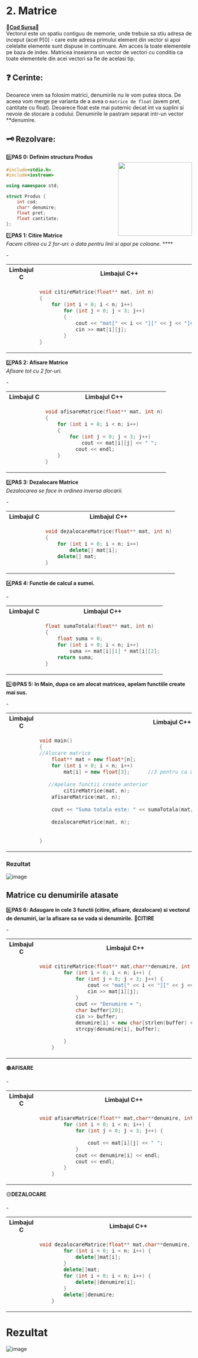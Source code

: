 # 2. Matrice
🔮[**Cod Sursa**](https://github.com/Adriana-Giol/Structuri-de-Date/blob/main/%5BCiurea%5DSDD_Laborator/Seminar1_1046%5Bvector-matrice%5D.cpp)🔮</br>
Vectorul este un spatiu contiguu de memorie, unde trebuie sa stiu adresa de inceput (acel P[0] - care este adresa primului element din vector si apoi celelalte elemente sunt dispuse in continuare. Am acces la toate elementele pe baza de index.
Matricea inseamna un vector de vectori cu conditia ca toate elementele din acei vectori sa fie de acelasi tip.

## ❓ Cerinte:</br>
Deoarece vrem sa folosim matrici, denumirile nu le vom putea stoca. De aceea vom merge pe varianta de a avea o `matrice de float` (avem pret, cantitate cu float). Deoarece float este mai puternic decat int va suplini si nevoie de stocare a codului.
Denumirile le pastram separat intr-un vector **denumire.

## 🗝️ Rezolvare: </br>
0️⃣**PAS 0: Definim structura Produs**</br>
<a>
	<img src ="" weidth="200px" height="200px" align="right"/>
</a>


```cpp
#include<stdio.h>
#include<iostream>

using namespace std;

struct Produs {
	int cod;				
	char* denumire;
	float pret;
	float cantitate;
};
```

1️⃣**PAS 1: Citire Matrice**</br>
*Facem citirea cu 2 for-uri: o data pentru linii si apoi pe coloane.*
****</br>
<!--************************************ TABEL****************************************************-->
<table>
<tbody>
<!------------------------------------------ TITLU-------------------------------------------------->
<tr>
<th>Limbajul C</th>
<th>Limbajul C++</th>
</tr>
<!----------------------------------------- TITLU--------------------------------------------------->	
<!--------------------------------------- PRIMA COLOANA - LIMBAJUL C--------------------------------->
<tr>-
<td>

```cpp

```
				
</td>
<!------------------------------------ A DOUA COLOANA - LIMBAJUL C++------------------------------------>
<td>
	
```cpp
void citireMatrice(float** mat, int n)
{
	for (int i = 0; i < n; i++)
		for (int j = 0; j < 3; j++)
		{
			cout << "mat[" << i << "][" << j << "]=";
			cin >> mat[i][j];
		}
}
```

</td>
</tr>
</tbody>
</table>
<!--************************************ TABEL****************************************************-->

2️⃣**PAS 2: Afisare Matrice**</br>
*Afisare tot cu 2 for-uri.*
<!--************************************ TABEL****************************************************-->
<table>
<tbody>
<!------------------------------------------ TITLU-------------------------------------------------->
<tr>
<th>Limbajul C</th>
<th>Limbajul C++</th>
</tr>
<!----------------------------------------- TITLU--------------------------------------------------->	
<!--------------------------------------- PRIMA COLOANA - LIMBAJUL C--------------------------------->
<tr>-
<td>

```cpp

```
				
</td>
<!------------------------------------ A DOUA COLOANA - LIMBAJUL C++------------------------------------>
<td>
	
```cpp
void afisareMatrice(float** mat, int n)
{
	for (int i = 0; i < n; i++)
	{
		for (int j = 0; j < 3; j++)
			cout << mat[i][j] << " ";
		  cout << endl;
	}
}
```

</td>
</tr>
</tbody>
</table>
<!--************************************ TABEL****************************************************-->

3️⃣**PAS 3: Dezalocare Matrice**</br>
*Dezalocarea se face in ordinea inversa alocarii.*
<!--************************************ TABEL****************************************************-->
<table>
<tbody>
<!------------------------------------------ TITLU-------------------------------------------------->
<tr>
<th>Limbajul C</th>
<th>Limbajul C++</th>
</tr>
<!----------------------------------------- TITLU--------------------------------------------------->	
<!--------------------------------------- PRIMA COLOANA - LIMBAJUL C--------------------------------->
<tr>-
<td>

```cpp

```
				
</td>
<!------------------------------------ A DOUA COLOANA - LIMBAJUL C++------------------------------------>
<td>
	
```cpp
void dezalocareMatrice(float** mat, int n)
{
	for (int i = 0; i < n; i++)
		delete[] mat[i];
	delete[] mat;
}
```

</td>
</tr>
</tbody>
</table>
<!--************************************ TABEL****************************************************-->

 4️⃣**PAS 4: Functie de calcul a sumei.**
 <!--************************************ TABEL****************************************************-->
<table>
<tbody>
<!------------------------------------------ TITLU-------------------------------------------------->
<tr>
<th>Limbajul C</th>
<th>Limbajul C++</th>
</tr>
<!----------------------------------------- TITLU--------------------------------------------------->	
<!--------------------------------------- PRIMA COLOANA - LIMBAJUL C--------------------------------->
<tr>-
<td>

```cpp

```
				
</td>
<!------------------------------------ A DOUA COLOANA - LIMBAJUL C++------------------------------------>
<td>
	
```cpp
float sumaTotala(float** mat, int n)
{
	float suma = 0;
	for (int i = 0; i < n; i++)
		suma += mat[i][1] * mat[i][2];
	return suma;
}
```
</td>
</tr>
</tbody>
</table>
<!--************************************ TABEL****************************************************-->


5️⃣🟢**PAS 5: In Main, dupa ce am alocat matricea, apelam functiile create mai sus.**
<!--************************************ TABEL****************************************************-->
<table>
<tbody>
<!------------------------------------------ TITLU-------------------------------------------------->
<tr>
<th>Limbajul C</th>
<th>Limbajul C++</th>
</tr>
<!----------------------------------------- TITLU--------------------------------------------------->	
<!--------------------------------------- PRIMA COLOANA - LIMBAJUL C--------------------------------->
<tr>-
<td>

```cpp

```
				
</td>
<!------------------------------------ A DOUA COLOANA - LIMBAJUL C++------------------------------------>
<td>
	
```cpp
void main()
{
//Alocare matrice
	float** mat = new float*[n];
	for (int i = 0; i < n; i++)
		mat[i] = new float[3];      //3 pentru ca avem 3 elemente (cod, pret, cantitate)
   
   //Apelare functii create anterior
        citireMatrice(mat, n);
	afisareMatrice(mat, n);
	
	cout << "Suma totala este: " << sumaTotala(mat, n);
	
	dezalocareMatrice(mat, n);
	
  
}
```
</td>
</tr>
</tbody>
</table>
<!--************************************ TABEL****************************************************-->

### Rezultat 
![image](https://user-images.githubusercontent.com/60271540/116927789-cc58a280-ac64-11eb-98eb-de9bdcba6238.png)

## Matrice cu denumirile atasate
6️⃣**PAS 6: Adaugare in cele 3 functii (citire, afisare, dezalocare) si vectorul de denumiri, iar la afisare sa se vada si denumirile.**
🔴**CITIRE**
<!--************************************ TABEL****************************************************-->
<table>
<tbody>
<!------------------------------------------ TITLU-------------------------------------------------->
<tr>
<th>Limbajul C</th>
<th>Limbajul C++</th>
</tr>
<!----------------------------------------- TITLU--------------------------------------------------->	
<!--------------------------------------- PRIMA COLOANA - LIMBAJUL C--------------------------------->
<tr>-
<td>

```cpp

```
				
</td>
<!------------------------------------ A DOUA COLOANA - LIMBAJUL C++------------------------------------>
<td>
	
```cpp
void citireMatrice(float** mat,char**denumire, int n) {
		for (int i = 0; i < n; i++) {
			for (int j = 0; j < 3; j++) {
				cout << "mat[" << i << "][" << j << "]=";
				cin >> mat[i][j];
			}
			cout << "Denumire = ";
			char buffer[20];
			cin >> buffer;
			denumire[i] = new char[strlen(buffer) + 1];
			strcpy(denumire[i], buffer);

		}
	}
```
</td>
</tr>
</tbody>
</table>
<!--************************************ TABEL****************************************************-->

🟠**AFISARE**
<!--************************************ TABEL****************************************************-->
<table>
<tbody>
<!------------------------------------------ TITLU-------------------------------------------------->
<tr>
<th>Limbajul C</th>
<th>Limbajul C++</th>
</tr>
<!----------------------------------------- TITLU--------------------------------------------------->	
<!--------------------------------------- PRIMA COLOANA - LIMBAJUL C--------------------------------->
<tr>-
<td>

```cpp

```
				
</td>
<!------------------------------------ A DOUA COLOANA - LIMBAJUL C++------------------------------------>
<td>
	
```cpp
void afisareMatrice(float** mat,char**denumire, int n) {
		for (int i = 0; i < n; i++) {
			for (int j = 0; j < 3; j++) {

				cout << mat[i][j] << " ";
			}
			cout << denumire[i] << endl;
			cout << endl;
		}
	}
```
</td>
</tr>
</tbody>
</table>
<!--************************************ TABEL****************************************************-->

🟡**DEZALOCARE**
<!--************************************ TABEL****************************************************-->
<table>
<tbody>
<!------------------------------------------ TITLU-------------------------------------------------->
<tr>
<th>Limbajul C</th>
<th>Limbajul C++</th>
</tr>
<!----------------------------------------- TITLU--------------------------------------------------->	
<!--------------------------------------- PRIMA COLOANA - LIMBAJUL C--------------------------------->
<tr>-
<td>

```cpp

```
				
</td>
<!------------------------------------ A DOUA COLOANA - LIMBAJUL C++------------------------------------>
<td>
	
```cpp
void dezalocareMatrice(float** mat,char**denumire, int n) {
		for (int i = 0; i < n; i++) {
			delete[]mat[i];
		}
		delete[]mat;
		for (int i = 0; i < n; i++) {
			delete[]denumire[i];
		}
		delete[]denumire;
	}
```
</td>
</tr>
</tbody>
</table>
<!--************************************ TABEL****************************************************-->

# Rezultat
![image](https://user-images.githubusercontent.com/60271540/116928705-142bf980-ac66-11eb-9f58-cecb01ede310.png)


 
